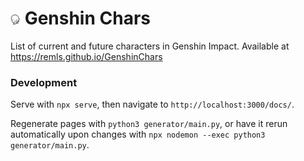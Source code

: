 # ![](/docs/icons/favicon-16x16.png) Genshin Chars

List of current and future characters in Genshin Impact. Available at https://remls.github.io/GenshinChars

### Development

Serve with `npx serve`, then navigate to `http://localhost:3000/docs/`.

Regenerate pages with `python3 generator/main.py`, or have it rerun automatically upon changes with `npx nodemon --exec python3 generator/main.py`.